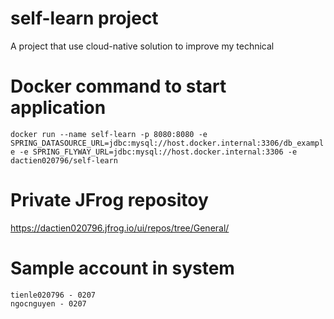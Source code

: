 # self-learn project
A project that use cloud-native solution to improve my technical

# Docker command to start application
`docker run --name self-learn -p 8080:8080 -e SPRING_DATASOURCE_URL=jdbc:mysql://host.docker.internal:3306/db_example -e SPRING_FLYWAY_URL=jdbc:mysql://host.docker.internal:3306 -e dactien020796/self-learn`

# Private JFrog repositoy
https://dactien020796.jfrog.io/ui/repos/tree/General/

# Sample account in system
```
tienle020796 - 0207
ngocnguyen - 0207
```